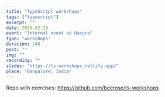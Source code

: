 ```yaml
---
title: "TypeScript workshops"
tags: ["typescript"]
excerpt: ""
date: 2020-02-28
event: "Internal event at Hasura"
type: "workshops"
duration: 240
post: ""
img: ""
recording: ""
slides: "https://ts-workshops.netlify.app/"
place: "Bangalore, India"
---
```


Repo with exercises: https://github.com/beerose/ts-workshops
